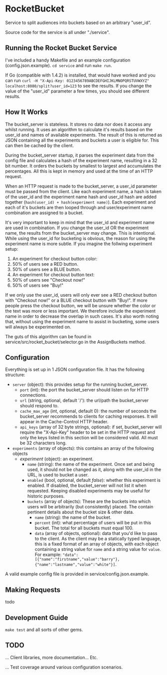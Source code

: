 # RocketBucket

Service to split audiences into buckets based on an arbitrary "user_id".

Source code for the service is all under "./service".

## Running the Rocket Bucket Service

I've included a handy Makefile and an example configuration (config.json.example). `cd service` and run `make run`.

If Go (compatible with 1.4.2) is installed, that would have worked and you can run `curl -H "X-Api-Key: 0123456789ABCDEFGHIJKLMNOPQRSTUVWXYZ" localhost:8080/split?user_id=123` to see the results. If you change the value of the "user_id" parameter a few times, you should see different results.

## How It Works

The bucket_server is stateless. It stores no data nor does it access any whilst running. It uses an algorithm to calculate it's results based on the user_id and names of available experiments. The result of this is returned as JSON containing all the experiments and buckets a user is eligible for. This can then be cached by the client.

During the bucket_server startup, it parses the experiment data from the config file and calculates a hash of the experiment name, resulting in a 32 bit number. It orders the buckets by smallest to largest and accumulates the percentages. All this is kept in memory and used at the time of an HTTP request.

When an HTTP request is made to the bucket_server, a user_id parameter must be passed from the client. Like each experiment name, a hash is taken of the user_id and the experiment name hash and user_id hash are added together (`hash(user_id) + hash(experiment name)`). Each experiment and each of it's buckets are then looped through and user/experiment name combination are assigned to a bucket.

It's very important to keep in mind that the user_id and experiment name are used in combination. If you change the user_id OR the experiment name, the results from the bucket_server may change. This is intentional. While using the user_id for bucketing is obvious, the reason for using the experiment name is more subtle. If you imagine the follwing experiment setup:

1. An experiment for checkout button color:
  1. 50% of users see a RED button.
  1. 50% of users see a BLUE button.
1. An experiment for checkout button text:
  1. 50% of users see "Checkout now!"
  1. 50% of users see "Buy!"

If we only use the user_id, users will only ever see a RED checkout button with "Checkout now!" or a BLUE checkout button with "Buy!". If more people press the checkout button, we will be unsure whether the color or the text was more or less important. We therefore include the experiment name in order to decrease the overlap in such cases. It's also worth noting that, without using the experiment name to assist in bucketing, some users will always be experimented on.

The guts of this algorithm can be found in service/src/rocket_bucket/selector.go in the AssignBuckets method.

## Configuration

Everything is set up in 1 JSON configuration file. It has the following structure:

* `server` (object): this provides setup for the running bucket_server.
  * `port` (int): the port the bucket_server should listen on for HTTP connections.
  * `url` (string, optional, default '/'): the url/path the bucket_server should respond to.
  * `cache_max_age` (int, optional, default 0): the number of seconds the bucket_server recommends to clients for caching responses. It will appear in the Cache-Control HTTP header.
  * `api_keys` (array of 32 byte strings, optional): if set, bucket_server will require the "X-Api-Key" header to be set in the HTTP request and only the keys listed in this section will be considered valid. All must be 32 characters long.
* `experiments` (array of objects): this contains an array of the following objects
  * _experiment_ (object): an experiment.
    * `name` (string): the name of the experiment. Once set and being used, it should not be changed as it, along with the user_id in the URL, is used to bucket a user.
    * `enabled` (bool, optional, default *false*): whether this experiment is enabled. If disabled, the bucket_server will not list it when requested. Keeping disabled experiments may be useful for historic purposes.
    * `buckets` (array of objects): These are the buckets into which users will be arbitrarily (but consistently) placed. The contain pertinent details about the bucket size & other data.
      * `name` (string): the name of the bucket.
      * `percent` (int): what percentage of users will be put in this bucket. The total for all buckets must equal 100.
      * `data` (array of objects, optional): data that you'd like to pass to the client. As the client may be a statically typed language, this is a fixed format of an array of objects, with each object containing a string value for `name` and a string value for `value`. For example: `"data":[{"name":"firstname","value":"barry"},{"name":"lastname","value":"white"}]`.

A valid example config file is provided in service/config.json.example.

## Making Requests

todo

## Development Guide

`make test` and all sorts of other gems.

## TODO
... Client libraries, more documentation... Etc.

... Test coverage around various configuration scenarios.
